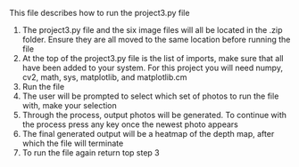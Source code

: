 This file describes how to run the project3.py file

1) The project3.py file and the six image files will all be located in the .zip folder. Ensure they are all moved to the same location before running the file
2) At the top of the project3.py file is the list of imports, make sure that all have been added to your system. For this project you will need numpy, cv2, math, sys, matplotlib, and matplotlib.cm
3) Run the file
4) The user will be prompted to select which set of photos to run the file with, make your selection
5) Through the process, output photos will be generated. To continue with the process press any key once the newest photo appears
6) The final generated output will be a heatmap of the depth map, after which the file will terminate
7) To run the file again return top step 3
